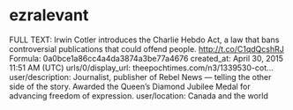 # ezralevant

FULL TEXT: Irwin Cotler introduces the Charlie Hebdo Act, a law that bans controversial publications that could offend people. http://t.co/C1qdQcshRJ
Formula: 0a0bce1a86cc4a4da3874a3be77a4676
created_at: April 30, 2015 11:51 AM (UTC)
urls/0/display_url: theepochtimes.com/n3/1339530-cot…
user/description: Journalist, publisher of Rebel News — telling the other side of the story. Awarded the Queen’s Diamond Jubilee Medal for advancing freedom of expression.
user/location: Canada and the world